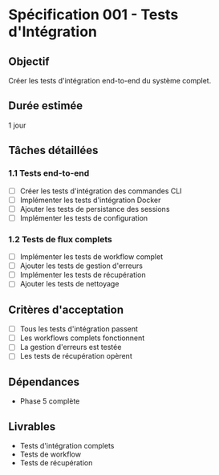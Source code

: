 # Spécification 001 - Tests d'Intégration

## Objectif
Créer les tests d'intégration end-to-end du système complet.

## Durée estimée
1 jour

## Tâches détaillées

### 1.1 Tests end-to-end
- [ ] Créer les tests d'intégration des commandes CLI
- [ ] Implémenter les tests d'intégration Docker
- [ ] Ajouter les tests de persistance des sessions
- [ ] Implémenter les tests de configuration

### 1.2 Tests de flux complets
- [ ] Implémenter les tests de workflow complet
- [ ] Ajouter les tests de gestion d'erreurs
- [ ] Implémenter les tests de récupération
- [ ] Ajouter les tests de nettoyage

## Critères d'acceptation
- [ ] Tous les tests d'intégration passent
- [ ] Les workflows complets fonctionnent
- [ ] La gestion d'erreurs est testée
- [ ] Les tests de récupération opèrent

## Dépendances
- Phase 5 complète

## Livrables
- Tests d'intégration complets
- Tests de workflow
- Tests de récupération
